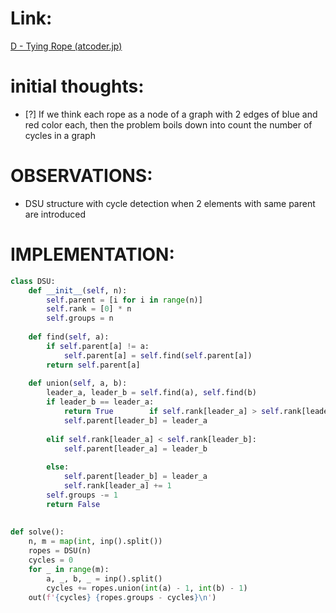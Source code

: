 # Link:
[D - Tying Rope (atcoder.jp)](https://atcoder.jp/contests/abc293/tasks/abc293_d)

# initial thoughts:
- [?] If we think each rope as a node of a graph with 2 edges of blue and red color each, then the problem boils down into count the number of cycles in a graph

# OBSERVATIONS:
- DSU structure with cycle detection when 2 elements with same parent are introduced

# IMPLEMENTATION:
```python
class DSU:  
    def __init__(self, n):  
        self.parent = [i for i in range(n)]  
        self.rank = [0] * n  
        self.groups = n  
  
    def find(self, a):  
        if self.parent[a] != a:  
            self.parent[a] = self.find(self.parent[a])  
        return self.parent[a]  
  
    def union(self, a, b):  
        leader_a, leader_b = self.find(a), self.find(b)  
        if leader_b == leader_a:  
            return True        if self.rank[leader_a] > self.rank[leader_b]:  
            self.parent[leader_b] = leader_a  
  
        elif self.rank[leader_a] < self.rank[leader_b]:  
            self.parent[leader_a] = leader_b  
  
        else:  
            self.parent[leader_b] = leader_a  
            self.rank[leader_a] += 1  
        self.groups -= 1  
        return False  
  
  
def solve():  
    n, m = map(int, inp().split())  
    ropes = DSU(n)  
    cycles = 0  
    for _ in range(m):  
        a, _, b, _ = inp().split()  
        cycles += ropes.union(int(a) - 1, int(b) - 1)  
    out(f'{cycles} {ropes.groups - cycles}\n')
```